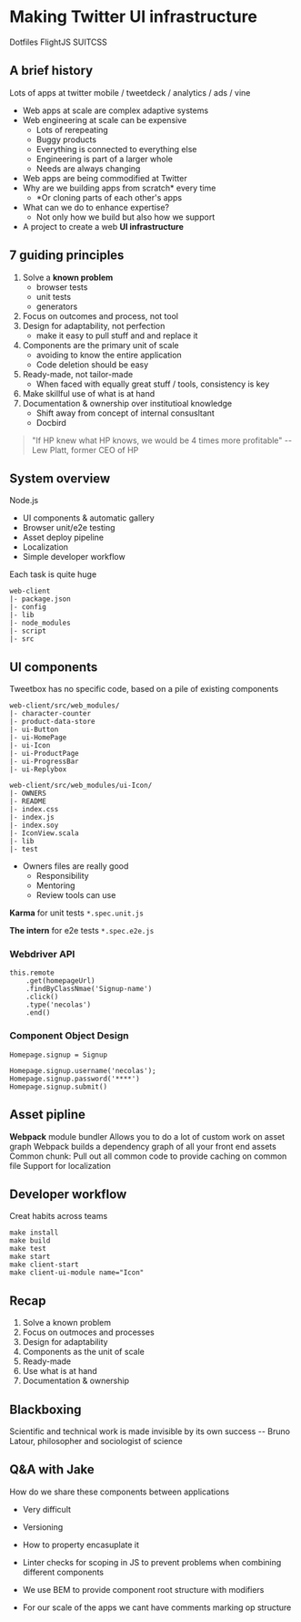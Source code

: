 # Making Twitter UI infrastructure

Dotfiles
FlightJS
SUITCSS

## A brief history
Lots of apps at twitter
mobile / tweetdeck / analytics / ads / vine

* Web apps at scale are complex adaptive systems
* Web engineering at scale can be expensive
	* Lots of rerepeating
	* Buggy products
	* Everything is connected to everything else
	* Engineering is part of a larger whole
	* Needs are always changing
* Web apps are being commodified at Twitter
* Why are we building apps from scratch* every time
	* *Or cloning parts of each other's apps
* What can we do to enhance expertise?
	* Not only how we build but also how we support
* A project to create a web **UI infrastructure**
 
## 7 guiding principles
1. Solve a **known problem**
	* browser tests
	* unit tests
	* generators
2. Focus on outcomes and process, not tool
3. Design for adaptability, not perfection
	* make it easy to pull stuff and and replace it
4.  Components are the primary unit of scale
	* avoiding to know the entire application
	* Code deletion should be easy
5. Ready-made, not tailor-made
	* When faced with equally great stuff / tools, consistency is key
6. Make skillful use of what is at hand
7. Documentation & ownership over institutioal knowledge
	* Shift away from concept of internal consusltant
	* Docbird
 
> "If HP knew what HP knows, we would be 4 times more profitable" 
> -- Lew Platt, former CEO of HP


## System overview

Node.js
 
* UI components & automatic gallery
* Browser unit/e2e testing
* Asset deploy pipeline
* Localization
* Simple developer workflow
 
Each task is quite huge

```
web-client
|- package.json
|- config
|- lib
|- node_modules
|- script
|- src
```

## UI components
Tweetbox has no specific code, based on a pile of existing components

``` 
web-client/src/web_modules/
|- character-counter
|- product-data-store
|- ui-Button
|- ui-HomePage
|- ui-Icon
|- ui-ProductPage
|- ui-ProgressBar
|- ui-Replybox
```

``` 
web-client/src/web_modules/ui-Icon/
|- OWNERS
|- README
|- index.css
|- index.js
|- index.soy
|- IconView.scala
|- lib
|- test
```

* Owners files are really good
	* Responsibility
	* Mentoring
	* Review tools can use

**Karma** for unit tests
```*.spec.unit.js```

**The intern** for e2e tests
```*.spec.e2e.js```

### Webdriver API

```
this.remote
	.get(homepageUrl)
	.findByClassNmae('Signup-name')
	.click()
	.type('necolas')
	.end()
```

### Component Object Design
```
Homepage.signup = Signup

Homepage.signup.username('necolas');
Homepage.signup.password('****')
Homepage.signup.submit()
```

## Asset pipline
**Webpack** module bundler
Allows you to do a lot of custom work on asset graph
Webpack builds a dependency graph of all your front end assets
Common chunk: Pull out all common code to provide caching on common file
Support for localization 

## Developer workflow
Creat habits across teams

```
make install
make build
make test
make start
make client-start
make client-ui-module name="Icon"
```

## Recap
1. Solve a known problem
2. Focus on outmoces and processes
3. Design for adaptability
4. Components as the unit of scale
5. Ready-made
6. Use what is at hand
7. Documentation & ownership

## Blackboxing
Scientific and technical work is made invisible by its own success -- Bruno Latour, philosopher and sociologist of science

## Q&A with Jake
How do we share these components between applications
* Very difficult
* Versioning
* How to property encasuplate it

* Linter checks for scoping in JS to prevent problems when combining different components
* We use BEM to provide component root structure with modifiers 
* For our scale of the apps we cant have comments marking op structure